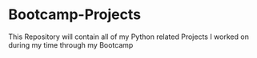 # Bootcamp-Projects
This Repository will contain all of my Python related Projects I worked on during my time through my Bootcamp
